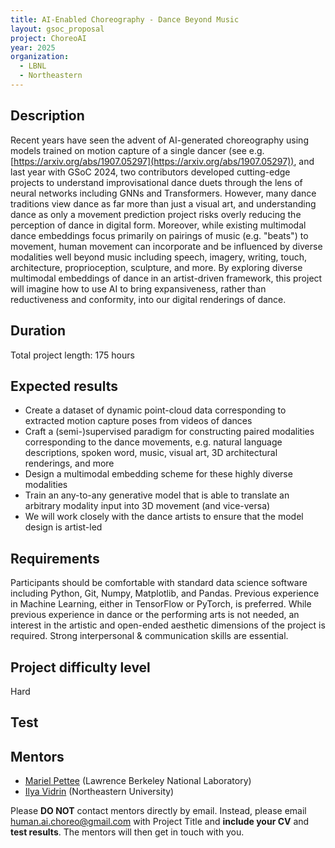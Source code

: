```yaml
---
title: AI-Enabled Choreography - Dance Beyond Music
layout: gsoc_proposal
project: ChoreoAI
year: 2025
organization:
  - LBNL
  - Northeastern
---
```


## Description
Recent years have seen the advent of AI-generated choreography using models trained on motion capture of a single dancer (see e.g. [https://arxiv.org/abs/1907.05297](https://arxiv.org/abs/1907.05297)), and last year with GSoC 2024, two contributors developed cutting-edge projects to understand improvisational dance duets through the lens of neural networks including GNNs and Transformers. However, many dance traditions view dance as far more than just a visual art, and understanding dance as only a movement prediction project risks overly reducing the perception of dance in digital form. Moreover, while existing multimodal dance embeddings focus primarily on pairings of music (e.g. "beats") to movement, human movement can incorporate and be influenced by diverse modalities well beyond music including speech, imagery, writing, touch, architecture, proprioception, sculpture, and more. By exploring diverse multimodal embeddings of dance in an artist-driven framework, this project will imagine how to use AI to bring expansiveness, rather than reductiveness and conformity, into our digital renderings of dance. 

## Duration
Total project length: 175 hours

## Expected results
 * Create a dataset of dynamic point-cloud data corresponding to extracted motion capture poses from videos of dances
 * Craft a (semi-)supervised paradigm for constructing paired modalities corresponding to the dance movements, e.g. natural language descriptions, spoken word, music, visual art, 3D architectural renderings, and more
 * Design a multimodal embedding scheme for these highly diverse modalities 
 * Train an any-to-any generative model that is able to translate an arbitrary modality input into 3D movement (and vice-versa)
 * We will work closely with the dance artists to ensure that the model design is artist-led

## Requirements
Participants should be comfortable with standard data science software including Python, Git, Numpy, Matplotlib, and Pandas. Previous experience in Machine Learning, either in TensorFlow or PyTorch, is preferred. While previous experience in dance or the performing arts is not needed, an interest in the artistic and open-ended aesthetic dimensions of the project is required. Strong interpersonal & communication skills are essential.

## Project difficulty level
Hard

## Test
<!-- Please use this [link](https://docs.google.com/document/d/18yE220TOWpXUddu8lRX2KDuuJUgDyL9PItDjxOjJkCI/edit?usp=sharing) to access the test for this project. --> 

## Mentors
  * [Mariel Pettee](mailto:human.ai.choreo@gmail.com) (Lawrence Berkeley National Laboratory)
  * [Ilya Vidrin](mailto:human.ai.choreo@gmail.com) (Northeastern University)

Please **DO NOT** contact mentors directly by email. Instead, please email [human.ai.choreo@gmail.com](mailto:human.ai.choreo@gmail.com) with Project Title and **include your CV** and **test results**. The mentors will then get in touch with you.


